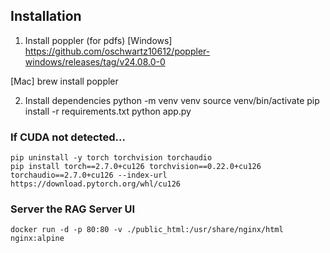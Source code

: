 ## Installation

1. Install poppler (for pdfs)
   [Windows]
   https://github.com/oschwartz10612/poppler-windows/releases/tag/v24.08.0-0

[Mac]
brew install poppler

2. Install dependencies
   python -m venv venv
   source venv/bin/activate
   pip install -r requirements.txt
   python app.py

### If CUDA not detected...

```
pip uninstall -y torch torchvision torchaudio
pip install torch==2.7.0+cu126 torchvision==0.22.0+cu126 torchaudio==2.7.0+cu126 --index-url https://download.pytorch.org/whl/cu126

```

### Server the RAG Server UI

```
docker run -d -p 80:80 -v ./public_html:/usr/share/nginx/html nginx:alpine
```
